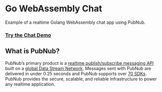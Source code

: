 # Go WebAssembly Chat
Example of a realtime Golang WebAssembly chat app using PubNub.

### [Try the Chat Demo](https://wasm.chandlermayo.com)

## What is PubNub?

PubNub’s primary product is a [realtime publish/subscribe messaging API](https://www.pubnub.com/products/realtime-messaging/) built on a [global Data Stream Network](https://www.pubnub.com/products/global-data-stream-network/). Messages sent with PubNub are delivered in under 0.25 seconds and PubNub supports over [70 SDKs](https://www.pubnub.com/docs). PubNub provides the secure, scalable, and reliable infrastructure to power any realtime application.

<!--## Build Your Own JavaScript and Golang WebAssembly Chat

Want to learn more about this project or build a clone from scratch? [Check out the tutorial](https://www.pubnub.com/blog/realtime-live-chat-application-javascript-pubnub-10-lines-of-code/).

<a href="https://www.pubnub.com/blog/[LINK]/?devrel_gh=Go-WASM-Chat">
    <img alt="PubNub Blog" src="https://i.imgur.com/aJ927CO.png" width=260 height=98/>
</a>

-->
